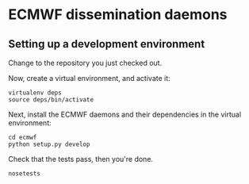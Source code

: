 # ECMWF dissemination daemons

## Setting up a development environment

Change to the repository you just checked out.

Now, create a virtual environment, and activate it:

```
virtualenv deps
source deps/bin/activate
```

Next, install the ECMWF daemons and their dependencies in the virtual environment:

```
cd ecmwf
python setup.py develop
```

Check that the tests pass, then you're done.

```
nosetests
```

